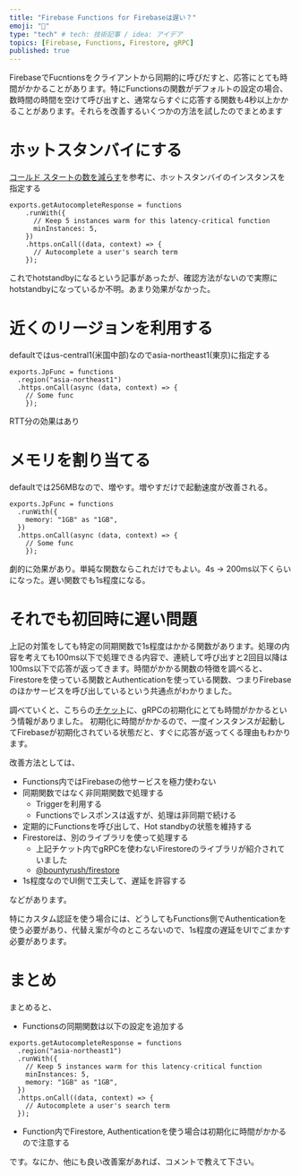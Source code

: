```yaml
---
title: "Firebase Functions for Firebaseは遅い？"
emoji: "🤖"
type: "tech" # tech: 技術記事 / idea: アイデア
topics: [Firebase, Functions, Firestore, gRPC]
published: true
---
```


FirebaseでFucntionsをクライアントから同期的に呼びだすと、応答にとても時間がかかることがあります。特にFunctionsの関数がデフォルトの設定の場合、数時間の時間を空けて呼び出すと、通常ならすぐに応答する関数も4秒以上かかることがあります。それらを改善するいくつかの方法を試したのでまとめます

# ホットスタンバイにする


[コールド スタートの数を減らす](https://firebase.google.com/docs/functions/manage-functions?hl=ja#reduce_the_number_of_cold_starts)を参考に、ホットスタンバイのインスタンスを指定する

```
exports.getAutocompleteResponse = functions
    .runWith({
      // Keep 5 instances warm for this latency-critical function
      minInstances: 5,
    })
    .https.onCall((data, context) => {
      // Autocomplete a user's search term
    });
```

これでhotstandbyになるという記事があったが、確認方法がないので実際にhotstandbyになっているか不明。あまり効果がなかった。

# 近くのリージョンを利用する
defaultではus-central1(米国中部)なのでasia-northeast1(東京)に指定する

```
exports.JpFunc = functions
  .region("asia-northeast1")
  .https.onCall(async (data, context) => {
    // Some func
    });
```
RTT分の効果はあり


# メモリを割り当てる
defaultでは256MBなので、増やす。増やすだけで起動速度が改善される。

```
exports.JpFunc = functions
  .runWith({
    memory: "1GB" as "1GB",
  })
  .https.onCall(async (data, context) => {
    // Some func
    });
```

劇的に効果があり。単純な関数ならこれだけでもよい。4s -> 200ms以下くらいになった。遅い関数でも1s程度になる。

# それでも初回時に遅い問題

上記の対策をしても特定の同期関数で1s程度はかかる関数があります。処理の内容を考えても100ms以下で処理できる内容で、連続して呼び出すと2回目以降は100ms以下で応答が返ってきます。時間がかかる関数の特徴を調べると、Firestoreを使っている関数とAuthenticationを使っている関数、つまりFirebaseのほかサービスを呼び出しているという共通点がわかりました。

調べていくと、こちらの[チケット](https://issuetracker.google.com/issues/158014637?pli=1)に、gRPCの初期化にとても時間がかかるという情報がありました。
初期化に時間がかかるので、一度インスタンスが起動してFirebaseが初期化されている状態だと、すぐに応答が返ってくる理由もわかります。

改善方法としては、

- Functions内ではFirebaseの他サービスを極力使わない
- 同期関数ではなく非同期関数で処理する
  - Triggerを利用する
  - Functionsでレスポンスは返すが、処理は非同期で続ける
- 定期的にFunctionsを呼び出して、Hot standbyの状態を維持する
- Firestoreは、別のライブラリを使って処理する
  - 上記チケット内でgRPCを使わないFirestoreのライブラリが紹介されていました
  - [@bountyrush/firestore](https://www.npmjs.com/package/@bountyrush/firestore)
- 1s程度なのでUI側で工夫して、遅延を許容する

などがあります。

特にカスタム認証を使う場合には、どうしてもFunctions側でAuthenticationを使う必要があり、代替え案が今のところないので、1s程度の遅延をUIでごまかす必要があります。


# まとめ
まとめると、

- Functionsの同期関数は以下の設定を追加する

```
exports.getAutocompleteResponse = functions
  .region("asia-northeast1")
  .runWith({
    // Keep 5 instances warm for this latency-critical function
    minInstances: 5,
    memory: "1GB" as "1GB",
  })
  .https.onCall((data, context) => {
    // Autocomplete a user's search term
  });
```

- Function内でFirestore, Authenticationを使う場合は初期化に時間がかかるので注意する

です。なにか、他にも良い改善案があれば、コメントで教えて下さい。

